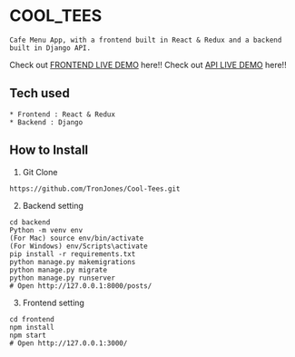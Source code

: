 # COOL_TEES

```
Cafe Menu App, with a frontend built in React & Redux and a backend built in Django API.
```

Check out [FRONTEND LIVE DEMO](https://coo-tees-frontend.herokuapp.com) here!!
Check out [API LIVE DEMO](https://cool-tees-backend.herokuapp.com) here!!

## Tech used

```
* Frontend : React & Redux
* Backend : Django
```

## How to Install

1. Git Clone

```
https://github.com/TronJones/Cool-Tees.git
```

2. Backend setting

```
cd backend
Python -m venv env
(For Mac) source env/bin/activate
(For Windows) env/Scripts\activate
pip install -r requirements.txt
python manage.py makemigrations
python manage.py migrate
python manage.py runserver
# Open http://127.0.0.1:8000/posts/
```

3. Frontend setting

```
cd frontend
npm install
npm start
# Open http://127.0.0.1:3000/
```
